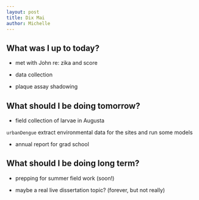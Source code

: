 ```yaml
---
layout: post
title: Dix Mai
author: Michelle
---
```


## What was I up to today?

* met with John re: zika and score

* data collection
 
* plaque assay shadowing

## What should I be doing tomorrow?

* field collection of larvae in Augusta

`urbanDengue` extract environmental data for the sites and run some models

* annual report for grad school

## What should I be doing long term?

* prepping for summer field work (soon!)

* maybe a real live dissertation topic? (forever, but not really)

<i class="fa fa-code" style="color:green"> </i>




